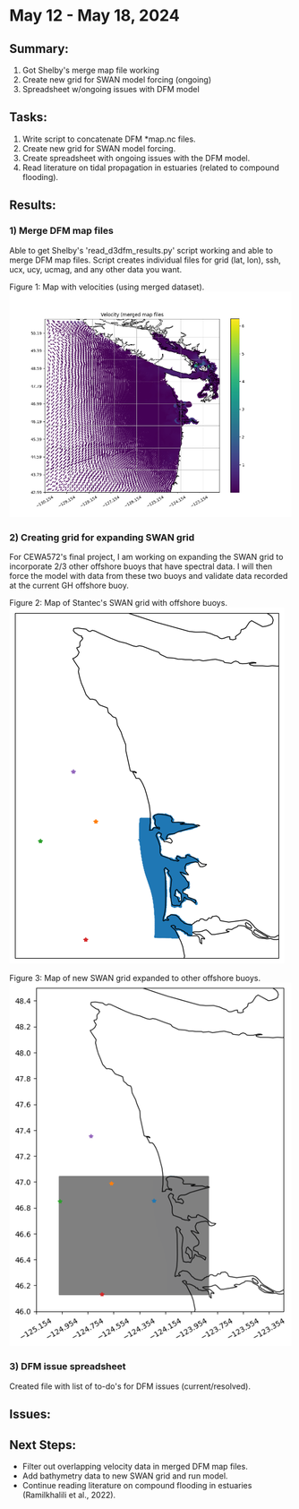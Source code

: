 # May 12 - May 18, 2024

## Summary:
1) Got Shelby's merge map file working <br>
2) Create new grid for SWAN model forcing (ongoing) <br>
3) Spreadsheet w/ongoing issues with DFM model <br>

## Tasks:
1) Write script to concatenate DFM *map.nc files. <br>
2) Create new grid for SWAN model forcing. <br>
3) Create spreadsheet with ongoing issues with the DFM model. <br>
4) Read literature on tidal propagation in estuaries (related to compound flooding). <br>

## Results:
### 1) Merge DFM map files
Able to get Shelby's 'read_d3dfm_results.py' script working and able to merge DFM map files. Script creates individual files for grid (lat, lon), ssh, ucx, ucy, ucmag, and any other data you want.

Figure 1: Map with velocities (using merged dataset).
![Merged map files](../Figures/052124meeting/mergedVelocityMap.png)

### 2) Creating grid for expanding SWAN grid
For CEWA572's final project, I am working on expanding the SWAN grid to incorporate 2/3 other offshore buoys that have spectral data. I will then force the model with data from these two buoys and validate data recorded at the current GH offshore buoy.

Figure 2: Map of Stantec's SWAN grid with offshore buoys.
![Old SWAN grid with buoys](../Figures/052124meeting/oldSWANgrid.png)

Figure 3: Map of new SWAN grid expanded to other offshore buoys.
![New SWAN grid with buoys](../Figures/052124meeting/newSWANgrid.png)

### 3) DFM issue spreadsheet
Created file with list of to-do's for DFM issues (current/resolved).

## Issues:

## Next Steps:
- Filter out overlapping velocity data in merged DFM map files.
- Add bathymetry data to new SWAN grid and run model.
- Continue reading literature on compound flooding in estuaries (Ramilkhalili et al., 2022).

